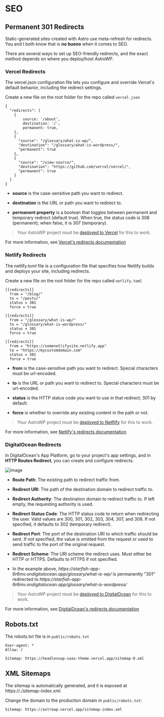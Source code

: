 # SEO

## Permanent 301 Redirects

Static-generated sites created with Astro use meta-refresh for redirects. You and I both know that is **no bueno** when it comes to SEO. 

There are several ways to set up SEO-friendly redirects, and the exact method depends on where you deploy/host AstroWP.

### Vercel Redirects

The vercel.json configuration file lets you configure and override Vercel's default behavior, including the redirect settings.

Create a new file on the root folder for the repo called ```vercel.json```

```
{
  "redirects": [
    {
        source: '/about',
        destination: '/',
        permanent: true,
    }, 
    { 
      "source": "/glossary/what-is-wp/",
      "destination": "/glossary/what-is-wordpress/", 
      "permanent": true
    },
    { 
      "source": "/view-source/",
      "destination": "https://github.com/vercel/vercel/", 
      "permanent": true
    }
  ]
}
```

- **source** is the case-sensitive path you want to redirect.

- **destination** is the URL or path you want to redirect to.

- **permanent property** is a boolean that toggles between permanent and temporary redirect (default true). When true, the status code is 308 (permanent); when false, it is 307 (temporary).

> Your AstroWP project must be [deployed to Vercel](deploy.md) for this to work.

For more information, see [Vercel's redirects documentation](https://vercel.com/docs/edge-network/redirects#static-redirects)

### Netlify Redirects

The netlify.toml file is a configuration file that specifies how Netlify builds and deploys your site, including redirects.

Create a new file on the root folder for the repo called ```netlify.toml```

```
[[redirects]]
  from = "/blog/"
  to = "/posts/"
  status = 301
  force = true

[[redirects]]
  from = "/glossary/what-is-wp/"
  to = "/glossary/what-is-wordpress/"
  status = 301
  force = true

[[redirects]]
  from = "https://somenetlifysite.netlify.app"
  to = "https://mycustomdomain.com"
  status = 301
  force = true
```


- **from** is the case-sensitive path you want to redirect. Special characters must be url-encoded.

- **to** is the URL or path you want to redirect to. Special characters must be url-encoded.

- **status** is the HTTP status code you want to use in that redirect; 301 by default.

- **force** is whether to override any existing content in the path or not.

> Your AstroWP project must be [deployed to Netflify](deploy.md) for this to work.

For more information, see [Netlify's redirects documentation](https://docs.netlify.com/configure-builds/file-based-configuration/#redirects)

### DigitalOcean Redirects

In DigitalOcean's App Platform, go to your project's app settings, and in **HTTP Routes Redirect**, you can create and configure redirects.

![image](https://github.com/astrowp/docs/assets/170225022/710f46d6-2f82-4e86-a859-85d2e66e6650)

- **Route Path**: The existing path to redirect traffic from.

- **Redirect URI**: The path of the destination domain to redirect traffic to.

- **Redirect Authority**: The destination domain to redirect traffic to. If left empty, the requesting authority is used.

- **Redirect Status Code**: The HTTP status code to return when redirecting the user. Valid values are 300, 301, 302, 303, 304, 307, and 308. If not specified, it defaults to 302 (temporary redirect).

- **Redirect Port**: The port of the destination URI to which traffic should be sent. If not specified, the value is omitted from the request or used to send traffic to the port of the original request.

- **Redirect Scheme**: The URI scheme the redirect uses. Must either be HTTP or HTTPS. Defaults to HTTPS if not specified.

- In the example above, *https<span>://</span>starfish-app-6r6mv.ondigitalocean.app/glossary/what-is-wp/* is permanently "301" redirected to *https<span>://</span>starfish-app-6r6mv.ondigitalocean.app/glossary/what-is-wordpress/*

> Your AstroWP project must be [deployed to DigitalOcean](deploy.md) for this to work.

For more information, see [DigitalOcean's redirects documentation](https://docs.digitalocean.com/products/app-platform/how-to/url-rewrites/)

## Robots.txt

The robots.txt file is in ```public/robots.txt```

```
User-agent: *
Allow: /

Sitemap: https://headlesswp-saas-theme.vercel.app/sitemap-0.xml
```

## XML Sitemaps

The sitemap is automatically generated, and it is exposed at https://**.**/sitemap-index.xml.

Change the domain to the production domain in ```public/robots.txt```:

```
Sitemap: https://astrowp.vercel.app/sitemap-index.xml
```
